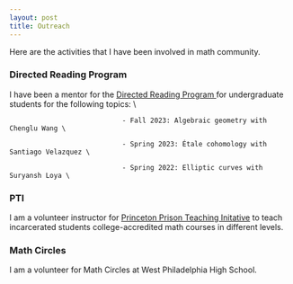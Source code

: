 ```yaml
---
layout: post
title: Outreach
---
```

<p style="text-align: left">
Here are the activities that I have been involved in math community.
</p>

### Directed Reading Program

I have been a mentor for the <a href = "https://web.sas.upenn.edu/math-drp/"> Directed Reading Program </a> for undergraduate students for the following topics: \
  
                                - Fall 2023: Algebraic geometry with Chenglu Wang \
  
                                - Spring 2023: Étale cohomology with Santiago Velazquez \
                                
                                - Spring 2022: Elliptic curves with Suryansh Loya \


### PTI
I am a volunteer instructor for <a href = "https://dof.princeton.edu/faculty-retiree-handbook/teaching-opportunities/prison-teaching-initiative">Princeton Prison Teaching Initative</a> to teach incarcerated students college-accredited math courses in different levels.  


### Math Circles

I am a volunteer for Math Circles at West Philadelphia High School.






